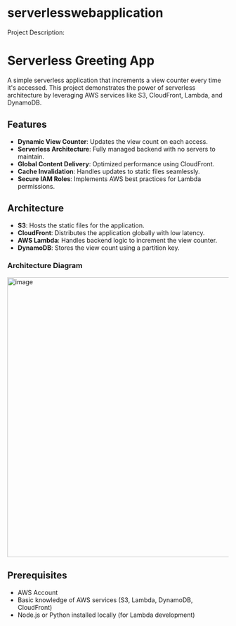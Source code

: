 # serverlesswebapplication
Project Description:
# Serverless Greeting App

A simple serverless application that increments a view counter every time it's accessed. This project demonstrates the power of serverless architecture by leveraging AWS services like S3, CloudFront, Lambda, and DynamoDB.

## Features

- **Dynamic View Counter**: Updates the view count on each access.
- **Serverless Architecture**: Fully managed backend with no servers to maintain.
- **Global Content Delivery**: Optimized performance using CloudFront.
- **Cache Invalidation**: Handles updates to static files seamlessly.
- **Secure IAM Roles**: Implements AWS best practices for Lambda permissions.

## Architecture


- **S3**: Hosts the static files for the application.
- **CloudFront**: Distributes the application globally with low latency.
- **AWS Lambda**: Handles backend logic to increment the view counter.
- **DynamoDB**: Stores the view count using a partition key.

### Architecture Diagram

<img width="638" alt="image" src="https://github.com/user-attachments/assets/c82da4e7-1c6f-4b3c-80ed-cf3b064922d6" />

## Prerequisites

- AWS Account
- Basic knowledge of AWS services (S3, Lambda, DynamoDB, CloudFront)
- Node.js or Python installed locally (for Lambda development)
